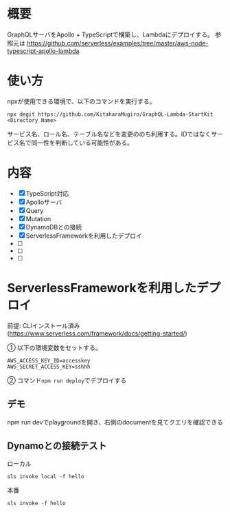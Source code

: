 # 概要
GraphQLサーバをApollo + TypeScriptで構築し、Lambdaにデプロイする。
参照元は https://github.com/serverless/examples/tree/master/aws-node-typescript-apollo-lambda

# 使い方
npxが使用できる環境で、以下のコマンドを実行する。

```
npx degit https://github.com/KitaharaMugiro/GraphQL-Lambda-StartKit <Directory Name>
```

サービス名、ロール名、テーブル名などを変更ののち利用する。IDではなくサービス名で同一性を判断している可能性がある。

# 内容

- [x] TypeScript対応
- [x] Apolloサーバ
- [x] Query
- [x] Mutation
- [x] DynamoDBとの接続
- [x] ServerlessFrameworkを利用したデプロイ
- [ ] 
- [ ] 
- [ ] 

# ServerlessFrameworkを利用したデプロイ
前提: CLIインストール済み(https://www.serverless.com/framework/docs/getting-started/)

① 以下の環境変数をセットする。

```
AWS_ACCESS_KEY_ID=accesskey
AWS_SECRET_ACCESS_KEY=sshhh
```

② コマンド`npm run deploy`でデプロイする


## デモ
npm run devでplaygroundを開き、右側のdocumentを見てクエリを確認できる

## Dynamoとの接続テスト
ローカル

```
sls invoke local -f hello
```

本番

```
sls invoke -f hello
```
